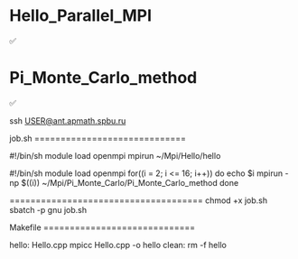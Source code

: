 # Hello_Parallel_MPI
:white_check_mark:

# Pi_Monte_Carlo_method
:white_check_mark:

ssh USER@ant.apmath.spbu.ru

job.sh =============================

#!/bin/sh
module load openmpi
mpirun ~/Mpi/Hello/hello


#!/bin/sh
module load openmpi
for((i = 2; i <= 16; i++))
do
echo $i
mpirun -np $((i)) ~/Mpi/Pi_Monte_Carlo/Pi_Monte_Carlo_method
done


=====================================
chmod +x job.sh
sbatch -p gnu job.sh

Makefile =============================

hello: Hello.cpp
        mpicc Hello.cpp -o hello
clean:
        rm -f hello
